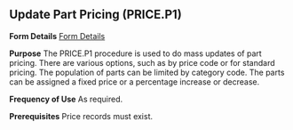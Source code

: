 ## Update Part Pricing (PRICE.P1)
<PageHeader />

**Form Details**
[Form Details](../PRICE-P1-1/README.md)

**Purpose**
The PRICE.P1 procedure is used to do mass updates of part pricing. There are
various options, such as by price code or for standard pricing. The population
of parts can be limited by category code. The parts can be assigned a fixed
price or a percentage increase or decrease.

**Frequency of Use**
As required.

**Prerequisites**
Price records must exist.

<badge text= "Version 8.10.57 " vertical="middle" />

<PageFooter />
